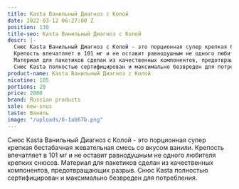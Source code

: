 ```yaml
---
title: Kasta Ванильный Диагноз с Колой
date: 2022-03-12 06:27:00 Z
position: 130
title-seo: Kasta Ванильный Диагноз с Колой
descr: |-
  Снюс Kasta Ванильный Диагноз с Колой - это порционная супер крепкая бестабачная жевательная смесь со вкусом ванили.
  Крепость впечатляет в 101 мг и не оставит равнодушным не одного любителя крепких снюсов.
  Материал для пакетиков сделан из качественных компонентов, предотвращающих разрыв.
  Снюс Kasta полностью сертифицирован и максимально безвреден для потребления.
product-name: Kasta Ванильный Диагноз с Колой
nicotine: 105
portions: 20
price: 2800
brand: Russian products
sale: new-snus
taste: Ваниль
image: "/uploads/6-1ab67b.png"
---
```


Снюс Kasta Ванильный Диагноз с Колой - это порционная супер крепкая бестабачная жевательная смесь со вкусом ванили.
Крепость впечатляет в 101 мг и не оставит равнодушным не одного любителя крепких снюсов.
Материал для пакетиков сделан из качественных компонентов, предотвращающих разрыв.
Снюс Kasta полностью сертифицирован и максимально безвреден для потребления.